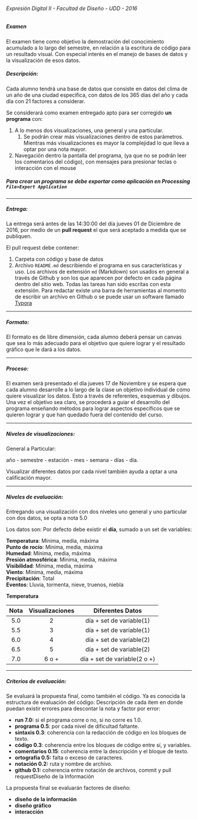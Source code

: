 ###### Expresión Digital II - Facultad de Diseño - UDD - 2016

##### Examen

El examen tiene como objetivo la demostración del conocimiento acumulado a lo largo del semestre, en relación a la escritura de código para un resultado visual. Con especial interés en el manejo de bases de datos y la visualización de esos datos. 

##### Descripción:

Cada alumno tendrá una base de datos que consiste en datos del clima de un año de una ciudad específica, con datos de los 365 días del año y cada día con 21 factores a considerar. 

Se considerará como examen entregado apto para ser corregido **un programa** con:

1. A lo menos dos visualizaciones, una general y una particular.
   1. Se podrán crear más visualizaciones dentro de estos parámetros. Mientras más visualizaciones es mayor la complejidad lo que lleva a optar por una nota mayor.
2. Navegación dentro la pantalla del programa, (ya que no se podrán leer los comentarios del código), con mensajes para presionar teclas o interacción con el mouse

##### Para crear un programa se debe exportar como aplicación en Processing `File>Export Application`

------

##### Entrega:

La entrega será antes de las 14:30:00 del día jueves 01 de Diciembre de 2016, por medio de un **pull request** el que será aceptado a medida que se publiquen.

El pull request debe contener: 

1. Carpeta con código y base de datos
2. Archivo `README.md` describiendo el programa en sus características y uso. Los archivos de extensión `md` (Markdown) son usados en general a través de Github y son los que aparecen por defecto en cada página dentro del sitio web. Todas las tareas han sido escritas con esta extensión. Para redactar existe una barra de herramientas al momento de escribir un archivo en Github o se puede usar un software llamado [Typora](http://www.typora.io/)

------

##### Formato:

El formato es de libre dimensión, cada alumno deberá pensar un canvas que sea lo más adecuado para el objetivo que quiere lograr y el resultado gráfico que le dará a los datos. 

------

##### Proceso:

El examen será presentado el día jueves 17 de Noviembre y se espera que cada alumno desarrolle a lo largo de la clase un objetivo individual de cómo quiere visualizar los datos. Esto a través de referentes, esquemas y dibujos. Una vez el objetivo sea claro, se procederá a guiar el desarrollo del programa enseñando métodos para lograr aspectos específicos que se quieren lograr y que han quedado fuera del contenido del curso. 

------

##### Niveles de visualizaciones:

General a Particular:

año - semestre - estación - mes - semana - días - día.

Visualizar diferentes datos por cada nivel también ayuda a optar a una calificación mayor.

------

##### Niveles de evaluación:

Entregando una visualización con dos niveles uno general y uno particular con dos datos, se opta a nota 5.0

Los datos son:
Por defecto debe existir el **día**, sumado a un set de variables: 

**Temperatura**: Mínima, media, máxima  
**Punto de rocío**: Mínima, media, máxima  
**Humedad**: Mínima, media, máxima  
**Presión atmosférica**: Mínima, media, máxima  
**Visibilidad**: Mínima, media, máxima  
**Viento**: Mínima, media, máxima  
**Precipitación**: Total  
**Eventos**: Lluvia, tormenta, nieve, truenos, niebla

**Temperatura**

| Nota | Visualizaciones |       Diferentes Datos       |
| :--: | :-------------: | :--------------------------: |
| 5.0  |        2        |   día + set de variable(1)   |
| 5.5  |        3        |   día + set de variable(1)   |
| 6.0  |        4        |   día + set de variable(2)   |
| 6.5  |        5        |   día + set de variable(2)   |
| 7.0  |      6 o +      | día + set de variable(2 o +) |

------

##### Criterios de evaluación:

Se evaluará la propuesta final, como también el código. Ya es conocida la estructura de evaluación del código: 
Descripción de cada ítem en donde puedan existir errores para descontar la nota y factor por error:

- **run 7.0:** si el programa corre o no, si no corre es 1.0.
- **programa 0.5**: por cada nivel de dificultad faltante.
- **sintaxis 0.3**: coherencia con la redacción de código en los bloques de texto.
- **código 0.3**: coherencia entre los bloques de código entre sí, y variables.
- **comentarios 0.15**: coherencia entre la descripción y el bloque de texto.
- **ortografía 0.5:** falta o exceso de caracteres.
- **notación 0.2:** ruta y nombre de archivo.
- **github 0.1:** coherencia entre notación de archivos, commit y pull requestDiseño de la Información

La propuesta final se evaluarán factores de diseño:

- **diseño de la información**
- **diseño gráfico**
- **interacción**